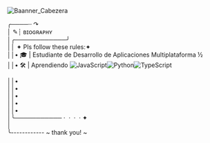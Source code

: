 ![Baanner_Cabezera]([https://i.pinimg.com/736x/dd/22/27/dd22274f524329e3c78eff5008fbb5df.jpg](https://i.pinimg.com/736x/50/f3/2b/50f32b7e217d8da7f07ffe0a587e6b5a.jpg))

╭────┈ ↷  
│           ✎┊ ʙɪᴏɢʀᴀᴘʜʏ  
│╭────────────╯  
││ ✦ Pls follow these rules:✦  
││• 🎓 | Estudiante de Desarrollo de Aplicaciones Multiplataforma ½  
││• 🛠️ | Aprendiendo ![JavaScript](https://img.shields.io/badge/-JavaScript-F7DF1E?logo=javascript&logoColor=black&style=for-the-badge)![Python](https://img.shields.io/badge/-Python-3776AB?logo=python&logoColor=white&style=for-the-badge)![TypeScript](https://img.shields.io/badge/-TypeScript-3178C6?logo=typescript&logoColor=white&style=for-the-badge)
  
││•  
││•  
││•  
││•  
││•  
│╰─────────── ·﻿ ﻿ ﻿· ﻿ ·﻿ ﻿ ﻿· ﻿✦  
│  
╰------------ ~ thank you! ~  



